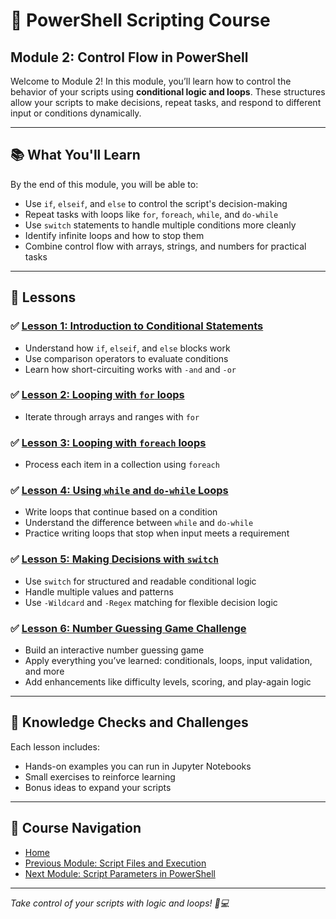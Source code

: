 # 🔁 PowerShell Scripting Course  
## Module 2: Control Flow in PowerShell

Welcome to Module 2! In this module, you’ll learn how to control the behavior of your scripts using **conditional logic and loops**. These structures allow your scripts to make decisions, repeat tasks, and respond to different input or conditions dynamically.

---

## 📚 What You'll Learn

By the end of this module, you will be able to:

- Use `if`, `elseif`, and `else` to control the script's decision-making
- Repeat tasks with loops like `for`, `foreach`, `while`, and `do-while`
- Use `switch` statements to handle multiple conditions more cleanly
- Identify infinite loops and how to stop them
- Combine control flow with arrays, strings, and numbers for practical tasks

---

## 📖 Lessons

### ✅ [Lesson 1: Introduction to Conditional Statements](1.if_else_elseif.ipynb)

- Understand how `if`, `elseif`, and `else` blocks work
- Use comparison operators to evaluate conditions
- Learn how short-circuiting works with `-and` and `-or`

### ✅ [Lesson 2: Looping with `for` loops](2.for_loops.ipynb)

- Iterate through arrays and ranges with `for`

### ✅ [Lesson 3: Looping with `foreach` loops](3.foreach_loops.ipynb)

- Process each item in a collection using `foreach`

### ✅ [Lesson 4: Using `while` and `do-while` Loops](4.while_loops.ipynb)

- Write loops that continue based on a condition
- Understand the difference between `while` and `do-while`
- Practice writing loops that stop when input meets a requirement

### ✅ [Lesson 5: Making Decisions with `switch`](5.switch.ipynb)

- Use `switch` for structured and readable conditional logic
- Handle multiple values and patterns
- Use `-Wildcard` and `-Regex` matching for flexible decision logic

### ✅ [Lesson 6: Number Guessing Game Challenge](6.Challenge_Number_Game.ipynb)

- Build an interactive number guessing game
- Apply everything you’ve learned: conditionals, loops, input validation, and more
- Add enhancements like difficulty levels, scoring, and play-again logic

---

## 🧠 Knowledge Checks and Challenges

Each lesson includes:

- Hands-on examples you can run in Jupyter Notebooks
- Small exercises to reinforce learning
- Bonus ideas to expand your scripts

---

## 📂 Course Navigation

- [Home](.../README.md)
- [Previous Module: Script Files and Execution](../1_Variables_and_Data_Types/README.md)
- [Next Module: Script Parameters in PowerShell](../3_Parameters/README.md)

---

*Take control of your scripts with logic and loops! 🧠💻*
